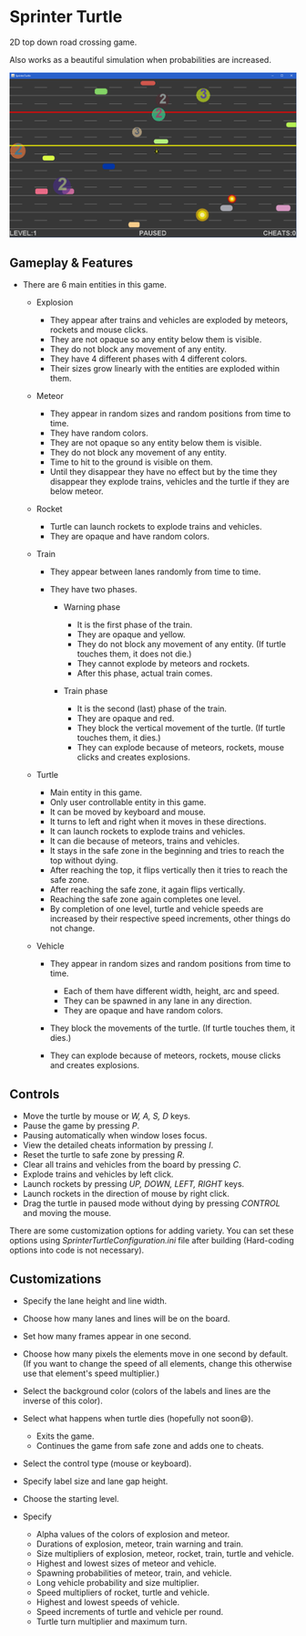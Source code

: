 # Sprinter Turtle

2D top down road crossing game.

Also works as a beautiful simulation when probabilities are increased.

![ss](screenshots/ss.bmp)

## Gameplay & Features

- There are 6 main entities in this game.

  - Explosion

    - They appear after trains and vehicles are exploded by meteors, rockets and mouse clicks.
    - They are not opaque so any entity below them is visible.
    - They do not block any movement of any entity.
    - They have 4 different phases with 4 different colors.
    - Their sizes grow linearly with the entities are exploded within them.

  - Meteor

    - They appear in random sizes and random positions from time to time.
    - They have random colors.
    - They are not opaque so any entity below them is visible.
    - They do not block any movement of any entity.
    - Time to hit to the ground is visible on them.
    - Until they disappear they have no effect but by the time they disappear they explode trains, vehicles and the turtle if they are below meteor.

  - Rocket

    - Turtle can launch rockets to explode trains and vehicles.
    - They are opaque and have random colors.

  - Train

    - They appear between lanes randomly from time to time.
    - They have two phases.

      - Warning phase

        - It is the first phase of the train.
        - They are opaque and yellow.
        - They do not block any movement of any entity. (If turtle touches them, it does not die.)
        - They cannot explode by meteors and rockets.
        - After this phase, actual train comes.

      - Train phase

        - It is the second (last) phase of the train.
        - They are opaque and red.
        - They block the vertical movement of the turtle. (If turtle touches them, it dies.)
        - They can explode because of meteors, rockets, mouse clicks and creates explosions.

  - Turtle

    - Main entity in this game.
    - Only user controllable entity in this game.
    - It can be moved by keyboard and mouse.
    - It turns to left and right when it moves in these directions.
    - It can launch rockets to explode trains and vehicles.
    - It can die because of meteors, trains and vehicles.
    - It stays in the safe zone in the beginning and tries to reach the top without dying.
    - After reaching the top, it flips vertically then it tries to reach the safe zone.
    - After reaching the safe zone, it again flips vertically.
    - Reaching the safe zone again completes one level.
    - By completion of one level, turtle and vehicle speeds are increased by their respective speed increments, other things do not change.

  - Vehicle

    - They appear in random sizes and random positions from time to time.

      - Each of them have different width, height, arc and speed.
      - They can be spawned in any lane in any direction.
      - They are opaque and have random colors.

    - They block the movements of the turtle. (If turtle touches them, it dies.)

    - They can explode because of meteors, rockets, mouse clicks and creates explosions.

## Controls

- Move the turtle by mouse or _W, A, S, D_ keys.
- Pause the game by pressing _P_.
- Pausing automatically when window loses focus.
- View the detailed cheats information by pressing _I_.
- Reset the turtle to safe zone by pressing _R_.
- Clear all trains and vehicles from the board by pressing _C_.
- Explode trains and vehicles by left click.
- Launch rockets by pressing _UP, DOWN, LEFT, RIGHT_ keys.
- Launch rockets in the direction of mouse by right click.
- Drag the turtle in paused mode without dying by pressing _CONTROL_ and moving the mouse.

There are some customization options for adding variety. You can set these options using _SprinterTurtleConfiguration.ini_ file after building (Hard-coding options into code is not necessary).

## Customizations

- Specify the lane height and line width.
- Choose how many lanes and lines will be on the board.
- Set how many frames appear in one second.
- Choose how many pixels the elements move in one second by default. (If you want to change the speed of all elements, change this otherwise use that element's speed multiplier.)
- Select the background color (colors of the labels and lines are the inverse of this color).
- Select what happens when turtle dies (hopefully not soon:smile:).

  - Exits the game.
  - Continues the game from safe zone and adds one to cheats.

- Select the control type (mouse or keyboard).

- Specify label size and lane gap height.

- Choose the starting level.

- Specify

  - Alpha values of the colors of explosion and meteor.
  - Durations of explosion, meteor, train warning and train.
  - Size multipliers of explosion, meteor, rocket, train, turtle and vehicle.
  - Highest and lowest sizes of meteor and vehicle.
  - Spawning probabilities of meteor, train, and vehicle.
  - Long vehicle probability and size multiplier.
  - Speed multipliers of rocket, turtle and vehicle.
  - Highest and lowest speeds of vehicle.
  - Speed increments of turtle and vehicle per round.
  - Turtle turn multiplier and maximum turn.
